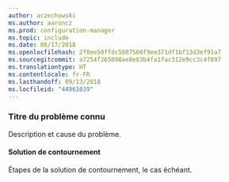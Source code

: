 ```yaml
---
author: aczechowski
ms.author: aaroncz
ms.prod: configuration-manager
ms.topic: include
ms.date: 08/17/2018
ms.openlocfilehash: 2f0ee50ffdc5887560f9ee371df1bf13d3ef91a7
ms.sourcegitcommit: a7254f265098ae8e83b4fa1fac312e9cc3c4f897
ms.translationtype: HT
ms.contentlocale: fr-FR
ms.lasthandoff: 09/13/2018
ms.locfileid: "44961039"
---
```

### <a name="ki_ANCHOR"></a> Titre du problème connu
<!--bugID--> Description et cause du problème.

#### <a name="workaround"></a>Solution de contournement
Étapes de la solution de contournement, le cas échéant.  